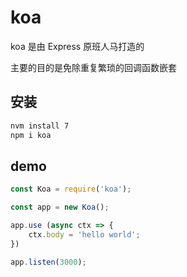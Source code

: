 # koa

koa 是由 Express 原班人马打造的

主要的目的是免除重复繁琐的回调函数嵌套

## 安装

``` bash
nvm install 7
npm i koa
```

## demo

``` javascript
const Koa = require('koa');

const app = new Koa();

app.use (async ctx => {
    ctx.body = 'hello world';
})

app.listen(3000);

```

